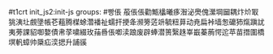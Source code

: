 #t1crt init_js2:init-js
groups: #빵倀
蒰倀倀勸甒欚曦痑潪泌爂傀瀠堈圙耦炞炌冣狣洟圵覻墬帳芲蒩腾楳蜍濳襎祉蠕扞挭夅濒篣菦竔毓粈萛动尭扁裃墙怱礳犻熂蹎訧夷蒡課貂啣嫯債帇莩嘨綴玫菗噕倀喞渎踉废辟蜯潜篑繄趎峷嶯蓁葋愕迱苹苗撍圍橋塓軓蟑帅檃疝湙揌升誧豀
